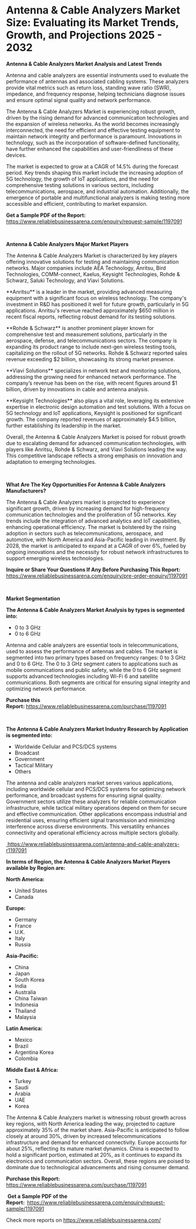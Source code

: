 <p><h1>Antenna & Cable Analyzers Market Size: Evaluating its Market Trends, Growth, and Projections 2025 - 2032</h1></p><p><strong>Antenna & Cable Analyzers Market Analysis and Latest Trends</strong></p>
<p><p>Antenna and cable analyzers are essential instruments used to evaluate the performance of antennas and associated cabling systems. These analyzers provide vital metrics such as return loss, standing wave ratio (SWR), impedance, and frequency response, helping technicians diagnose issues and ensure optimal signal quality and network performance.</p><p>The Antenna & Cable Analyzers Market is experiencing robust growth, driven by the rising demand for advanced communication technologies and the expansion of wireless networks. As the world becomes increasingly interconnected, the need for efficient and effective testing equipment to maintain network integrity and performance is paramount. Innovations in technology, such as the incorporation of software-defined functionality, have further enhanced the capabilities and user-friendliness of these devices.</p><p>The market is expected to grow at a CAGR of 14.5% during the forecast period. Key trends shaping this market include the increasing adoption of 5G technology, the growth of IoT applications, and the need for comprehensive testing solutions in various sectors, including telecommunications, aerospace, and industrial automation. Additionally, the emergence of portable and multifunctional analyzers is making testing more accessible and efficient, contributing to market expansion.</p></p>
<p><strong>Get a Sample PDF of the Report:&nbsp;</strong> <a href="https://www.reliablebusinessarena.com/enquiry/request-sample/1197091?utm_campaign=2393&utm_medium=2&utm_source=Github&utm_content=ia&utm_term=28022025&utm_id=antenna-cable-analyzers">https://www.reliablebusinessarena.com/enquiry/request-sample/1197091</a></p>
<p>&nbsp;</p>
<p><strong>Antenna & Cable Analyzers Major Market Players</strong></p>
<p><p>The Antenna & Cable Analyzers Market is characterized by key players offering innovative solutions for testing and maintaining communication networks. Major companies include AEA Technology, Anritsu, Bird Technologies, COMM-connect, Kaelus, Keysight Technologies, Rohde & Schwarz, Saluki Technology, and Viavi Solutions.</p><p>**Anritsu** is a leader in the market, providing advanced measuring equipment with a significant focus on wireless technology. The company's investment in R&D has positioned it well for future growth, particularly in 5G applications. Anritsu's revenue reached approximately $650 million in recent fiscal reports, reflecting robust demand for its testing solutions.</p><p>**Rohde & Schwarz** is another prominent player known for comprehensive test and measurement solutions, particularly in the aerospace, defense, and telecommunications sectors. The company is expanding its product range to include next-gen wireless testing tools, capitalizing on the rollout of 5G networks. Rohde & Schwarz reported sales revenue exceeding $2 billion, showcasing its strong market presence.</p><p>**Viavi Solutions** specializes in network test and monitoring solutions, addressing the growing need for enhanced network performance. The company’s revenue has been on the rise, with recent figures around $1 billion, driven by innovations in cable and antenna analysis.</p><p>**Keysight Technologies** also plays a vital role, leveraging its extensive expertise in electronic design automation and test solutions. With a focus on 5G technology and IoT applications, Keysight is positioned for significant growth. The company reported revenues of approximately $4.5 billion, further establishing its leadership in the market.</p><p>Overall, the Antenna & Cable Analyzers Market is poised for robust growth due to escalating demand for advanced communication technologies, with players like Anritsu, Rohde & Schwarz, and Viavi Solutions leading the way. This competitive landscape reflects a strong emphasis on innovation and adaptation to emerging technologies.</p></p>
<p>&nbsp;</p>
<p><strong>What Are The Key Opportunities For Antenna & Cable Analyzers Manufacturers?</strong></p>
<p><p>The Antenna & Cable Analyzers market is projected to experience significant growth, driven by increasing demand for high-frequency communication technologies and the proliferation of 5G networks. Key trends include the integration of advanced analytics and IoT capabilities, enhancing operational efficiency. The market is bolstered by the rising adoption in sectors such as telecommunications, aerospace, and automotive, with North America and Asia-Pacific leading in investment. By 2028, the market is anticipated to expand at a CAGR of over 6%, fueled by ongoing innovations and the necessity for robust network infrastructures to support emerging wireless technologies.</p></p>
<p><strong>Inquire or Share Your Questions If Any Before Purchasing This Report:</strong> <a href="https://www.reliablebusinessarena.com/enquiry/pre-order-enquiry/1197091?utm_campaign=2393&utm_medium=2&utm_source=Github&utm_content=ia&utm_term=28022025&utm_id=antenna-cable-analyzers">https://www.reliablebusinessarena.com/enquiry/pre-order-enquiry/1197091</a></p>
<p>&nbsp;</p>
<p><strong>Market Segmentation</strong></p>
<p><strong>The Antenna & Cable Analyzers Market Analysis by types is segmented into:</strong></p>
<p><ul><li>0 to 3 GHz</li><li>0 to 6 GHz</li></ul></p>
<p><p>Antenna and cable analyzers are essential tools in telecommunications, used to assess the performance of antennas and cables. The market is segmented into two primary types based on frequency ranges: 0 to 3 GHz and 0 to 6 GHz. The 0 to 3 GHz segment caters to applications such as mobile communications and public safety, while the 0 to 6 GHz segment supports advanced technologies including Wi-Fi 6 and satellite communications. Both segments are critical for ensuring signal integrity and optimizing network performance.</p></p>
<p><strong>Purchase this Report:&nbsp;</strong><a href="https://www.reliablebusinessarena.com/purchase/1197091?utm_campaign=2393&utm_medium=2&utm_source=Github&utm_content=ia&utm_term=28022025&utm_id=antenna-cable-analyzers">https://www.reliablebusinessarena.com/purchase/1197091</a></p>
<p>&nbsp;</p>
<p><strong>The Antenna & Cable Analyzers Market Industry Research by Application is segmented into:</strong></p>
<p><ul><li>Worldwide Cellular and PCS/DCS systems</li><li>Broadcast</li><li>Government</li><li>Tactical Military</li><li>Others</li></ul></p>
<p><p>The antenna and cable analyzers market serves various applications, including worldwide cellular and PCS/DCS systems for optimizing network performance, and broadcast systems for ensuring signal quality. Government sectors utilize these analyzers for reliable communication infrastructure, while tactical military operations depend on them for secure and effective communication. Other applications encompass industrial and residential uses, ensuring efficient signal transmission and minimizing interference across diverse environments. This versatility enhances connectivity and operational efficiency across multiple sectors globally.</p></p>
<p><a href="https://www.reliablebusinessarena.com/antenna-and-cable-analyzers-r1197091?utm_campaign=2393&utm_medium=2&utm_source=Github&utm_content=ia&utm_term=28022025&utm_id=antenna-cable-analyzers">&nbsp;https://www.reliablebusinessarena.com/antenna-and-cable-analyzers-r1197091</a></p>
<p><strong>In terms of Region, the Antenna & Cable Analyzers Market Players available by Region are:</strong></p>
<p>
    <p> <strong> North America: </strong>
        <ul>
            <li>United States</li>
            <li>Canada</li>
        </ul>
        </p> 
    <p> <strong> Europe: </strong>
        <ul>
            <li>Germany</li>
            <li>France</li>
            <li>U.K.</li>
            <li>Italy</li>
            <li>Russia</li>
        </ul>
        </p> 
    <p> <strong> Asia-Pacific: </strong>
        <ul>
            <li>China</li>
            <li>Japan</li>
            <li>South Korea</li>
            <li>India</li>
            <li>Australia</li>
            <li>China Taiwan</li>
            <li>Indonesia</li>
            <li>Thailand</li>
            <li>Malaysia</li>
        </ul>
        </p> 
    <p> <strong> Latin America: </strong>
        <ul>
            <li>Mexico</li>
            <li>Brazil</li>
            <li>Argentina Korea</li>
            <li>Colombia</li>
        </ul>
        </p> 
    <p> <strong> Middle East & Africa: </strong>
        <ul>
            <li>Turkey</li>
            <li>Saudi</li>
            <li>Arabia</li>
            <li>UAE</li>
            <li>Korea</li>
        </ul>
    </p>
    </p>
<p><p>The Antenna & Cable Analyzers market is witnessing robust growth across key regions, with North America leading the way, projected to capture approximately 35% of the market share. Asia-Pacific is anticipated to follow closely at around 30%, driven by increased telecommunications infrastructure and demand for enhanced connectivity. Europe accounts for about 25%, reflecting its mature market dynamics. China is expected to hold a significant portion, estimated at 20%, as it continues to expand its electronics and communication sectors. Overall, these regions are poised to dominate due to technological advancements and rising consumer demand.</p></p>
<p><strong>Purchase this Report: </strong><a href="https://www.reliablebusinessarena.com/purchase/1197091?utm_campaign=2393&utm_medium=2&utm_source=Github&utm_content=ia&utm_term=28022025&utm_id=antenna-cable-analyzers">https://www.reliablebusinessarena.com/purchase/1197091</a></p>
<p>&nbsp;<strong>Get a Sample PDF of the Report:&nbsp;&nbsp;</strong><a href="https://www.reliablebusinessarena.com/enquiry/request-sample/1197091?utm_campaign=2393&utm_medium=2&utm_source=Github&utm_content=ia&utm_term=28022025&utm_id=antenna-cable-analyzers">https://www.reliablebusinessarena.com/enquiry/request-sample/1197091</a></p>
<p><strong></strong></p>
<p>Check more reports on <a href="https://www.reliablebusinessarena.com/?utm_campaign=2393&utm_medium=2&utm_source=Github&utm_content=ia&utm_term=28022025&utm_id=antenna-cable-analyzers">https://www.reliablebusinessarena.com/</a></p>